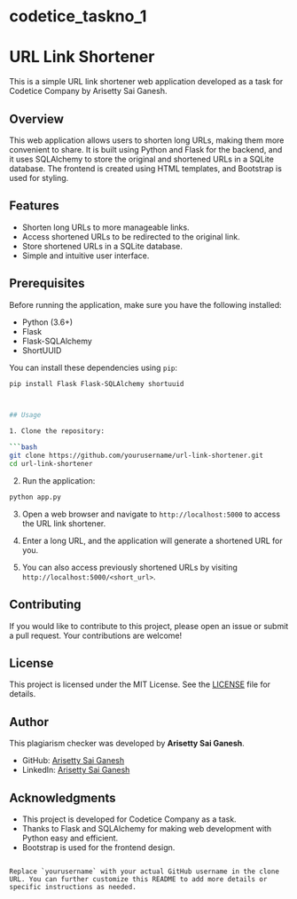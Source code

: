 # codetice_taskno_1
# URL Link Shortener

This is a simple URL link shortener web application developed as a task for Codetice Company by Arisetty Sai Ganesh.

## Overview

This web application allows users to shorten long URLs, making them more convenient to share. It is built using Python and Flask for the backend, and it uses SQLAlchemy to store the original and shortened URLs in a SQLite database. The frontend is created using HTML templates, and Bootstrap is used for styling.

## Features

- Shorten long URLs to more manageable links.
- Access shortened URLs to be redirected to the original link.
- Store shortened URLs in a SQLite database.
- Simple and intuitive user interface.

## Prerequisites

Before running the application, make sure you have the following installed:

- Python (3.6+)
- Flask
- Flask-SQLAlchemy
- ShortUUID

You can install these dependencies using `pip`:

```bash
pip install Flask Flask-SQLAlchemy shortuuid



## Usage

1. Clone the repository:

```bash
git clone https://github.com/yourusername/url-link-shortener.git
cd url-link-shortener
```

2. Run the application:

```bash
python app.py
```

3. Open a web browser and navigate to `http://localhost:5000` to access the URL link shortener.

4. Enter a long URL, and the application will generate a shortened URL for you.

5. You can also access previously shortened URLs by visiting `http://localhost:5000/<short_url>`.

## Contributing

If you would like to contribute to this project, please open an issue or submit a pull request. Your contributions are welcome!

## License

This project is licensed under the MIT License. See the [LICENSE](LICENSE) file for details.

## Author

This plagiarism checker was developed by **Arisetty Sai Ganesh**.

- GitHub: [Arisetty Sai Ganesh](https://github.com/arisettysaiganesh/)
- LinkedIn: [Arisetty Sai Ganesh](https://www.linkedin.com/in/sai-ganesh-arisetty-7221b4214/)

## Acknowledgments

- This project is developed for Codetice Company as a task.
- Thanks to Flask and SQLAlchemy for making web development with Python easy and efficient.
- Bootstrap is used for the frontend design.
```

Replace `yourusername` with your actual GitHub username in the clone URL. You can further customize this README to add more details or specific instructions as needed.
